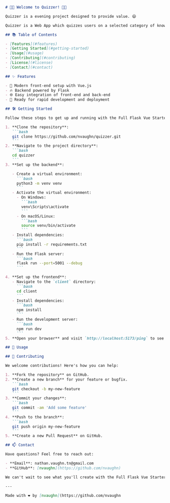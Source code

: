 ````markdown
# 🎉🚀 Welcome to Quizzer! 🚀🎉

Quizzer is a evening project designed to provide value. 😄

Quizzer is a Web App which quizzes users on a selected category of knowledge.

## 📚 Table of Contents

- [Features](#features)
- [Getting Started](#getting-started)
- [Usage](#usage)
- [Contributing](#contributing)
- [License](#license)
- [Contact](#contact)

## ✨ Features

- 🌟 Modern front-end setup with Vue.js
- 🔥 Backend powered by Flask
- 🌐 Easy integration of front-end and back-end
- 🚀 Ready for rapid development and deployment

## 🛠 Getting Started

Follow these steps to get up and running with the Full Flask Vue Starter App:

1. **Clone the repository**:
   ```bash
   git clone https://github.com/nvaughn/quizzer.git
   ```
2. **Navigate to the project directory**:
   ```bash
   cd quizzer
   ```
3. **Set up the backend**:

   - Create a virtual environment:
     ```bash
     python3 -m venv venv
     ```
   - Activate the virtual environment:
     - On Windows:
       ```bash
       venv\Scripts\activate
       ```
     - On macOS/Linux:
       ```bash
       source venv/bin/activate
       ```
   - Install dependencies:
     ```bash
     pip install -r requirements.txt
     ```
   - Run the Flask server:
     ```bash
     flask run --port=5001 --debug
     ```

4. **Set up the frontend**:
   - Navigate to the `client` directory:
     ```bash
     cd client
     ```
   - Install dependencies:
     ```bash
     npm install
     ```
   - Run the development server:
     ```bash
     npm run dev
     ```
5. **Open your browser** and visit `http://localhost:5173/ping` to see the app in action! 🎉

## 🚀 Usage

## 🤝 Contributing

We welcome contributions! Here's how you can help:

1. **Fork the repository** on GitHub.
2. **Create a new branch** for your feature or bugfix.
   ```bash
   git checkout -b my-new-feature
   ```
3. **Commit your changes**:
   ```bash
   git commit -am 'Add some feature'
   ```
4. **Push to the branch**:
   ```bash
   git push origin my-new-feature
   ```
5. **Create a new Pull Request** on GitHub.

## 📫 Contact

Have questions? Feel free to reach out:

- **Email**: nathan.vaughn.tn@gmail.com
- **GitHub**: [nvaughn](https://github.com/nvaughn)

We can't wait to see what you'll create with the Full Flask Vue Starter App! 🚀✨

---

Made with ❤️ by [nvaughn](https://github.com/nvaughn
````
